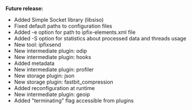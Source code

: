 **Future release:**

*  Added Simple Socket library (libsiso)
*  Fixed default paths to configuration files
*  Added -e option for path to ipfix-elements.xml file
*  Added -S option for statistics about processed data and threads usage
*  New tool: ipfixsend
*  New intermediate plugin: odip
*  New intermediate plugin: hooks
*  Added metadata
*  New intermediate plugin: profiler
*  New storage plugin: json
*  New storage plugin: fastbit_compression
*  Added reconfiguration at runtime
*  New intermediate plugin: geoip
*  Added "terminating" flag accessible from plugins
